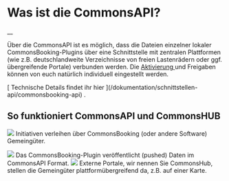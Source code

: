 #  Was ist die CommonsAPI?

__

Über die CommonsAPI ist es möglich, dass die Dateien einzelner lokaler
CommonsBooking-Plugins über eine Schnittstelle mit zentralen Plattformen (wie
z.B. deutschlandweite Verzeichnisse von freien Lastenrädern oder ggf.
übergreifende Portale) verbunden werden. Die [ Aktivierung
](/dokumentation/schnittstellen-api/commonsbooking-api) und Freigaben können von euch
natürlich individuell eingestellt werden.

[ Technische Details findet ihr hier ](/dokumentation/schnittstellen-
api/commonsbooking-api) .

##  So funktioniert CommonsAPI und CommonsHUB

![](/img/823b7b4f9819e39dbc38e64276eb2744.png) Initiativen verleihen über
CommonsBooking (oder andere Software) Gemeingüter.

![](/img/47a2dbde379884ce983320f5b785d557.png) Das CommonsBooking-Plugin veröffentlicht
(pushed) Daten im CommonsAPI Format.  ![](/img/3d4c64768d32d977b1512c83aa403715.png)
Externe Portale, wir nennen Sie CommonsHub, stellen die Gemeingüter
plattformübergreifend da, z.B. auf einer Karte.

